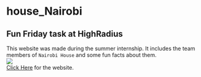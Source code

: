 # house_Nairobi
## Fun Friday task at HighRadius 
This website was made during the summer internship. It includes the team members of `Nairobi House` and some fun facts about them. <br>
![](https://media-exp1.licdn.com/dms/image/C510BAQEOYQ7WtCHSIw/company-logo_200_200/0?e=2159024400&v=beta&t=IE5D7TPYzjq5vWNdN_YoGK_J8Dl5mPqAxkuYES_Dj4c) <br>
<a href="https://ayushkumar-25.github.io/house_Nairobi/" target="_blank">Click Here</a> for the website.
